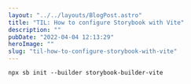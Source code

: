 ```yaml
---
layout: "../../layouts/BlogPost.astro"
title: "TIL: How to configure Storybook with Vite"
description: ""
pubDate: "2022-04-04 12:13:29"
heroImage: ""
slug: "til-how-to-configure-storybook-with-vite"
---
```


    npx sb init --builder storybook-builder-vite
